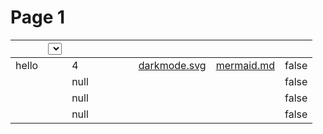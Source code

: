 # Page 1

<table data-column-title-hidden data-view="cards" data-full-width="false"><thead><tr><th></th><th><select></select></th><th data-type="rating" data-max="5"></th><th data-hidden></th><th data-hidden></th><th data-hidden></th><th data-hidden data-type="users" data-multiple></th><th data-hidden data-card-cover data-type="files"></th><th data-hidden data-card-target data-type="content-ref"></th><th data-hidden data-type="checkbox"></th></tr></thead><tbody><tr><td>hello</td><td></td><td>4</td><td></td><td></td><td></td><td></td><td><a href=".gitbook/assets/darkmode.svg">darkmode.svg</a></td><td><a href="mermaid.md">mermaid.md</a></td><td>false</td></tr><tr><td></td><td></td><td>null</td><td></td><td></td><td></td><td></td><td></td><td></td><td>false</td></tr><tr><td></td><td></td><td>null</td><td></td><td></td><td></td><td></td><td></td><td></td><td>false</td></tr><tr><td></td><td></td><td>null</td><td></td><td></td><td></td><td></td><td></td><td></td><td>false</td></tr></tbody></table>

##
